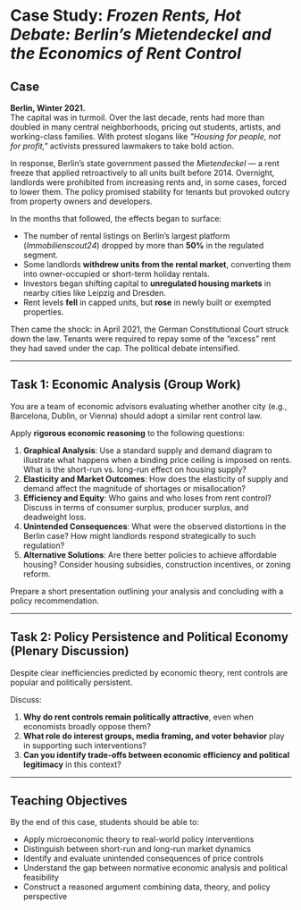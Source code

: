 # Case Study: *Frozen Rents, Hot Debate: Berlin’s Mietendeckel and the Economics of Rent Control*

<!--
## Case Synopsis (Instructor Version)

In February 2020, the Berlin Senate implemented one of the most ambitious rent control policies in Europe, known as the *Mietendeckel* (rent cap). The law froze rents for five years at mid-2019 levels, restricted rent increases, and penalized landlords who charged above government-mandated thresholds. This policy was a response to rising rents and growing public discontent, especially among younger, lower-income tenants. However, critics warned that the rent cap would reduce housing supply, discourage investment, and create inefficiencies.

A year later, preliminary data began to emerge: the number of rental listings in the regulated segment dropped sharply, new construction slowed, and landlords began shifting properties into owner-occupation or the unregulated segment. At the same time, tenants in capped apartments reported tangible savings. In 2021, Germany’s Constitutional Court overturned the law, declaring that Berlin had overstepped its legislative authority — but the political and economic debate continues.

Students are placed in the role of economic advisors tasked with analyzing the policy’s effects and advising another European city considering similar regulation. They must assess both theoretical and empirical outcomes and reflect on the persistence of such policies despite their well-known downsides in economic models.

---
-->

## Case

**Berlin, Winter 2021.**  
The capital was in turmoil. Over the last decade, rents had more than doubled in many central neighborhoods, pricing out students, artists, and working-class families. With protest slogans like *"Housing for people, not for profit,"* activists pressured lawmakers to take bold action.

In response, Berlin’s state government passed the *Mietendeckel* — a rent freeze that applied retroactively to all units built before 2014. Overnight, landlords were prohibited from increasing rents and, in some cases, forced to lower them. The policy promised stability for tenants but provoked outcry from property owners and developers.

In the months that followed, the effects began to surface:

- The number of rental listings on Berlin’s largest platform (*Immobilienscout24*) dropped by more than **50%** in the regulated segment.
- Some landlords **withdrew units from the rental market**, converting them into owner-occupied or short-term holiday rentals.
- Investors began shifting capital to **unregulated housing markets** in nearby cities like Leipzig and Dresden.
- Rent levels **fell** in capped units, but **rose** in newly built or exempted properties.

Then came the shock: in April 2021, the German Constitutional Court struck down the law. Tenants were required to repay some of the “excess” rent they had saved under the cap. The political debate intensified.

---

## Task 1: Economic Analysis (Group Work)

You are a team of economic advisors evaluating whether another city (e.g., Barcelona, Dublin, or Vienna) should adopt a similar rent control law.

Apply **rigorous economic reasoning** to the following questions:

1. **Graphical Analysis**: Use a standard supply and demand diagram to illustrate what happens when a binding price ceiling is imposed on rents. What is the short-run vs. long-run effect on housing supply?
2. **Elasticity and Market Outcomes**: How does the elasticity of supply and demand affect the magnitude of shortages or misallocation?
3. **Efficiency and Equity**: Who gains and who loses from rent control? Discuss in terms of consumer surplus, producer surplus, and deadweight loss.
4. **Unintended Consequences**: What were the observed distortions in the Berlin case? How might landlords respond strategically to such regulation?
5. **Alternative Solutions**: Are there better policies to achieve affordable housing? Consider housing subsidies, construction incentives, or zoning reform.

Prepare a short presentation outlining your analysis and concluding with a policy recommendation.

---

## Task 2: Policy Persistence and Political Economy (Plenary Discussion)

Despite clear inefficiencies predicted by economic theory, rent controls are popular and politically persistent.

Discuss:

1. **Why do rent controls remain politically attractive**, even when economists broadly oppose them?
2. **What role do interest groups, media framing, and voter behavior** play in supporting such interventions?
3. **Can you identify trade-offs between economic efficiency and political legitimacy** in this context?

---

## Teaching Objectives

By the end of this case, students should be able to:

- Apply microeconomic theory to real-world policy interventions
- Distinguish between short-run and long-run market dynamics
- Identify and evaluate unintended consequences of price controls
- Understand the gap between normative economic analysis and political feasibility
- Construct a reasoned argument combining data, theory, and policy perspective
